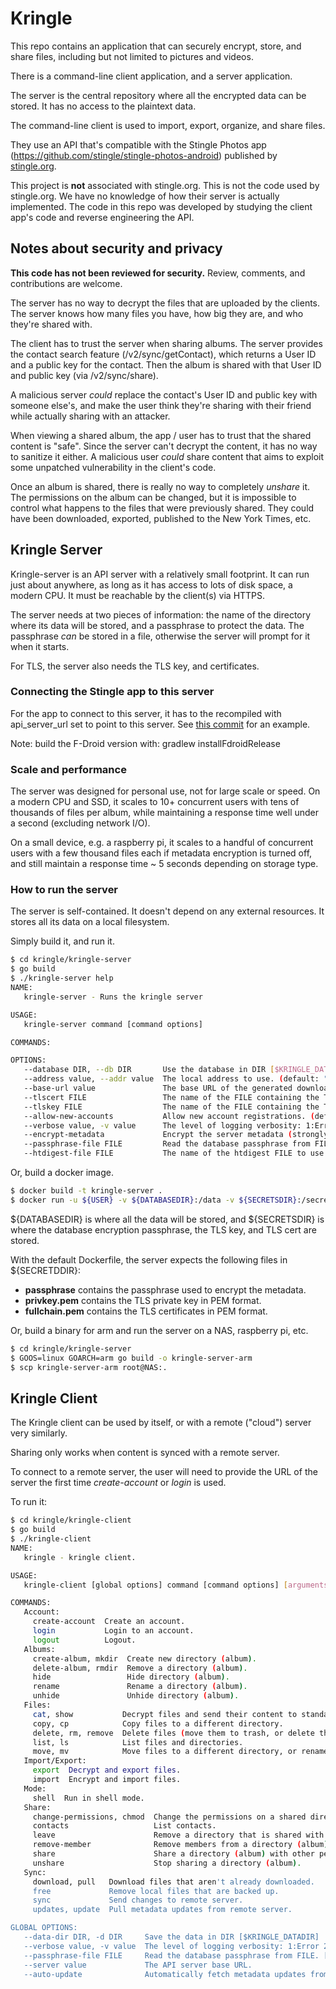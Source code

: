 # Kringle

This repo contains an application that can securely encrypt, store, and share
files, including but not limited to pictures and videos.

There is a command-line client application, and a server application.

The server is the central repository where all the encrypted data can be stored.
It has no access to the plaintext data.

The command-line client is used to import, export, organize, and share files.

They use an API that's compatible with the Stingle Photos app
(https://github.com/stingle/stingle-photos-android) published by [stingle.org](https://stingle.org).

This project is **not** associated with stingle.org. This is not the code used
by stingle.org. We have no knowledge of how their server is actually implemented.
The code in this repo was developed by studying the client app's code and
reverse engineering the API.

## Notes about security and privacy

**This code has not been reviewed for security.** Review, comments, and
contributions are welcome.

The server has no way to decrypt the files that are uploaded by the clients.
The server knows how many files you have, how big they are, and who they're
shared with.

The client has to trust the server when sharing albums. The server provides
the contact search feature (/v2/sync/getContact), which returns a User ID and 
a public key for the contact. Then the album is shared with that User ID and
public key (via /v2/sync/share).

A malicious server _could_ replace the contact's User ID and public key with
someone else's, and make the user think they're sharing with their friend while
actually sharing with an attacker.

When viewing a shared album, the app / user has to trust that the shared content is
"safe". Since the server can't decrypt the content, it has no way to sanitize it
either. A malicious user _could_ share content that aims to exploit some unpatched
vulnerability in the client's code.

Once an album is shared, there is really no way to completely _unshare_ it. The
permissions on the album can be changed, but it is impossible to control what
happens to the files that were previously shared. They could have been
downloaded, exported, published to the New York Times, etc.

## Kringle Server

Kringle-server is an API server with a relatively small footprint. It can run
just about anywhere, as long as it has access to lots of disk space, a modern
CPU. It must be reachable by the client(s) via HTTPS.

The server needs at two pieces of information: the name of the directory where
its data will be stored, and a passphrase to protect the data. The passphrase
_can_ be stored in a file, otherwise the server will prompt for it when it
starts.

For TLS, the server also needs the TLS key, and certificates.

### Connecting the Stingle app to this server

For the app to connect to this server, it has to the recompiled with api_server_url
set to point to this server.
See [this commit](https://github.com/rthellend/stingle-photos-android/commit/c6758758513f7b9d3cdf755085e4b57945f2494f) for an example.

Note: build the F-Droid version with: gradlew installFdroidRelease

### Scale and performance

The server was designed for personal use, not for large scale or speed. On a
modern CPU and SSD, it scales to 10+ concurrent users with tens of thousands of
files per album, while maintaining a response time well under a second (excluding
network I/O).

On a small device, e.g. a raspberry pi, it scales to a handful of concurrent
users with a few thousand files each if metadata encryption is turned off, and
still maintain a response time ~ 5 seconds depending on storage type.

### How to run the server

The server is self-contained. It doesn't depend on any external resources. It
stores all its data on a local filesystem.

Simply build it, and run it.

```bash
$ cd kringle/kringle-server
$ go build
$ ./kringle-server help
NAME:
   kringle-server - Runs the kringle server

USAGE:
   kringle-server command [command options]  

COMMANDS:

OPTIONS:
   --database DIR, --db DIR       Use the database in DIR [$KRINGLE_DATABASE]
   --address value, --addr value  The local address to use. (default: "127.0.0.1:8080")
   --base-url value               The base URL of the generated download links. If empty, the links will generated using the Host headers of the incoming requests, i.e. https://HOST/.
   --tlscert FILE                 The name of the FILE containing the TLS cert to use. If neither -tlscert nor -tlskey is set, the server will not use TLS.
   --tlskey FILE                  The name of the FILE containing the TLS private key to use.
   --allow-new-accounts           Allow new account registrations. (default: true)
   --verbose value, -v value      The level of logging verbosity: 1:Error 2:Info 3:Debug (default: 2 (info))
   --encrypt-metadata             Encrypt the server metadata (strongly recommended). (default: true)
   --passphrase-file FILE         Read the database passphrase from FILE. [$KRINGLE_PASSPHRASE_FILE]
   --htdigest-file FILE           The name of the htdigest FILE to use for basic auth for some endpoints, e.g. /metrics [$KRINGLE_HTDIGEST_FILE]
```

Or, build a docker image.

```bash
$ docker build -t kringle-server .
$ docker run -u ${USER} -v ${DATABASEDIR}:/data -v ${SECRETSDIR}:/secrets:ro kringle-server
```
${DATABASEDIR} is where all the data will be stored, and ${SECRETSDIR} is where the
database encryption passphrase, the TLS key, and TLS cert are stored.

With the default Dockerfile, the server expects the following files in ${SECRETDDIR}:

- **passphrase** contains the passphrase used to encrypt the metadata.
- **privkey.pem** contains the TLS private key in PEM format.
- **fullchain.pem** contains the TLS certificates in PEM format.

Or, build a binary for arm and run the server on a NAS, raspberry pi, etc.

```bash
$ cd kringle/kringle-server
$ GOOS=linux GOARCH=arm go build -o kringle-server-arm
$ scp kringle-server-arm root@NAS:.
```


## Kringle Client

The Kringle client can be used by itself, or with a remote ("cloud") server very
similarly.

Sharing only works when content is synced with a remote server.

To connect to a remote server, the user will need to provide the URL of the
server the first time _create-account_ or _login_ is used.

To run it:

```bash
$ cd kringle/kringle-client
$ go build
$ ./kringle-client
NAME:
   kringle - kringle client.

USAGE:
   kringle-client [global options] command [command options] [arguments...]

COMMANDS:
   Account:
     create-account  Create an account.
     login           Login to an account.
     logout          Logout.
   Albums:
     create-album, mkdir  Create new directory (album).
     delete-album, rmdir  Remove a directory (album).
     hide                 Hide directory (album).
     rename               Rename a directory (album).
     unhide               Unhide directory (album).
   Files:
     cat, show           Decrypt files and send their content to standard output.
     copy, cp            Copy files to a different directory.
     delete, rm, remove  Delete files (move them to trash, or delete them from trash).
     list, ls            List files and directories.
     move, mv            Move files to a different directory, or rename a directory.
   Import/Export:
     export  Decrypt and export files.
     import  Encrypt and import files.
   Mode:
     shell  Run in shell mode.
   Share:
     change-permissions, chmod  Change the permissions on a shared directory (album).
     contacts                   List contacts.
     leave                      Remove a directory that is shared with us.
     remove-member              Remove members from a directory (album).
     share                      Share a directory (album) with other people.
     unshare                    Stop sharing a directory (album).
   Sync:
     download, pull   Download files that aren't already downloaded.
     free             Remove local files that are backed up.
     sync             Send changes to remote server.
     updates, update  Pull metadata updates from remote server.

GLOBAL OPTIONS:
   --data-dir DIR, -d DIR     Save the data in DIR [$KRINGLE_DATADIR]
   --verbose value, -v value  The level of logging verbosity: 1:Error 2:Info 3:Debug (default: 2 (info))
   --passphrase-file FILE     Read the database passphrase from FILE. [$KRINGLE_PASSPHRASE_FILE]
   --server value             The API server base URL.
   --auto-update              Automatically fetch metadata updates from the remote server before each command. (default: true)
```


